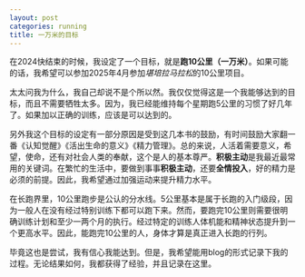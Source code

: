 ```yaml
---
layout: post
categories: running
title: 一万米的目标
---
```


在2024快结束的时候，我设定了一个目标，就是**跑10公里（一万米）**。如果可能的话，我希望可以参加2025年4月参加*堪培拉马拉松*的10公里项目。

太太问我为什么，我自己却说不是个所以然。我仅仅觉得这是一个我能够达到的目标，而且不需要牺牲太多。因为，我已经能维持每个星期跑5公里的习惯了好几年了。如果加以正确的训练，应该是可以达到的。

另外我这个目标的设定有一部分原因是受到这几本书的鼓励，有时间鼓励大家翻一番《认知觉醒》《活出生命的意义》《精力管理》。总的来说，人活着需要意义，希望，使命，还有对社会人类的奉献，这个是人的基本尊严。**积极主动**是我最近最常用的关键词。在繁忙的生活中，要做到事事**积极主动**，还要**全情投入**，好的精力是必须的前提。因此，我希望通过加强运动来提升精力水平。

在长跑界里，10公里跑步是公认的分水线。5公里基本是属于长跑的入门级段，因为一般人在没有经过特别训练下都可以跑下来。然而，要跑完10公里则需要很明确训练计划和至少一两个月的执行。经过特定的训练人体机能和精神状态提升到一个更高水平。因此，能跑完10公里的人，身体才算是真正进入长跑的行列。

毕竟这也是尝试，我有信心我能达到。但是，我希望能用blog的形式记录下我的过程。无论结果如何，我都获得了经验，并且记录在这里。
<!--stackedit_data:
eyJoaXN0b3J5IjpbLTE2NzUzMjc4MjgsMjA5MjEzMjc5MCwtMj
A1MTQ4NDM1OCwtMTY2MzU5Nzc4OCwxOTMyMTEyMjMyXX0=
-->